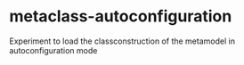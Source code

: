 # metaclass-autoconfiguration
Experiment to load the classconstruction of the metamodel in autoconfiguration mode
